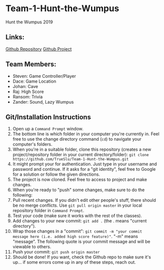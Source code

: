 # Team-1-Hunt-the-Wumpus
Hunt the Wumpus 2019

## Links:

[Github Repository](https://github.com/TrueSlu/Team-1-Hunt-the-Wumpus)
[Github Project](https://github.com/users/TrueSlu/projects/2)
## Team Members:

- Steven: Game Controller/Player
- Dace: Game Location
- Johan: Cave
- Raj: High Score
- Ransom: Trivia
- Zander: Sound, Lazy Wumpus

## Git/Installation Instructions

1. Open up a `Command Prompt` window.
1. The bottom line is which folder in your computer you're currently in. Feel free to use the change directory command (`cd`) to navigate your computer's folders.
1. When you're in a suitable folder, clone this repository (creates a new project/repository folder in your current directory/folder): `git clone https://github.com/TrueSlu/Team-1-Hunt-the-Wumpus.git`
1. It might prompt your for authentication. Just type in your username and password and continue. If it asks for a "git identity", feel free to Google for a solution or follow the given directions.
1. The project is now cloned. Feel free to access to project and make changes.
1. When you're ready to "push" some changes, make sure to do the following:
1. Pull recent changes. If you didn't edit other people's stuff, there should be no merge conflicts. Use `git pull origin master` in your local repository folder in `Command Prompt`.
1. Test your code (make sure it works with the rest of the classes).
1. Add changes to your new commit: `git add .` (the . means "current directory").
1. Wrap those changes in a "commit": `git commit -m "your commit message here (i.e. added high score feature)"`. "-m" means "message". The following quote is your commit message and will be viewable to others.
1. Push your commit: `git push origin master`
1. Should be done! If you want, check the Github repo to make sure it's up... if some errors come up in any of these steps, reach out.